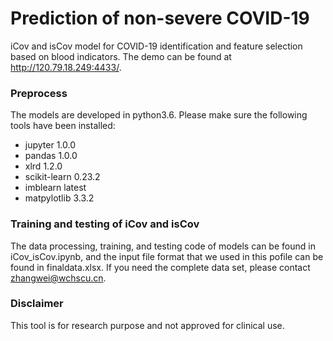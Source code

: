 # Prediction of non-severe COVID-19
iCov and isCov model for COVID-19 identification and feature selection based on blood indicators. The demo can be found at http://120.79.18.249:4433/.
<br>
### Preprocess
The models are developed in python3.6. Please make sure the following tools have been installed:
* jupyter 1.0.0
* pandas 1.0.0
* xlrd 1.2.0
* scikit-learn 0.23.2
* imblearn latest
* matpylotlib 3.3.2

### Training and testing of iCov and isCov
The data processing, training, and testing code of models can be found in iCov_isCov.ipynb, and the input file format that we used in this pofile can be found in finaldata.xlsx. If you need the complete data set, please contact zhangwei@wchscu.cn.

### Disclaimer
This tool is for research purpose and not approved for clinical use.
